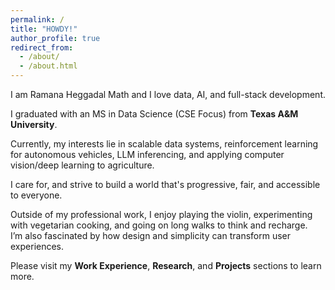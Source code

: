 ```yaml
---
permalink: /
title: "HOWDY!"
author_profile: true
redirect_from: 
  - /about/
  - /about.html
---
```


I am Ramana Heggadal Math and I love data, AI, and full-stack development.

I graduated with an MS in Data Science (CSE Focus) from **Texas A&M University**.
 
Currently, my interests lie in scalable data systems, reinforcement learning for autonomous vehicles, LLM inferencing, and applying computer vision/deep learning to agriculture.  

I care for, and strive to build a world that's progressive, fair, and accessible to everyone.

Outside of my professional work, I enjoy playing the violin, experimenting with vegetarian cooking, and going on long walks to think and recharge.  
I’m also fascinated by how design and simplicity can transform user experiences.

Please visit my **Work Experience**, **Research**, and **Projects** sections to learn more.
